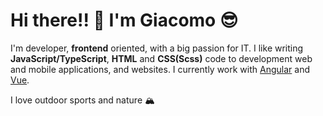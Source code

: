 # Hi there!! 👋  I'm Giacomo 😎

I'm developer, **frontend** oriented, with a big passion for IT. I like writing **JavaScript/TypeScript**, **HTML** and **CSS(Scss)** code to development web and mobile applications, and websites. I currently work with [Angular](https://angular.io/) and [Vue](https://vuejs.org/).

I love outdoor sports and nature 🏔

<!--
**jackcoral89/jackcoral89** is a ✨ _special_ ✨ repository because its `README.md` (this file) appears on your GitHub profile.

Here are some ideas to get you started:

- 🔭 I’m currently working on ...
- 🌱 I’m currently learning ...
- 👯 I’m looking to collaborate on ...
- 🤔 I’m looking for help with ...
- 💬 Ask me about ...
- 📫 How to reach me: ...
- 😄 Pronouns: ...
- ⚡ Fun fact: ...
-->
